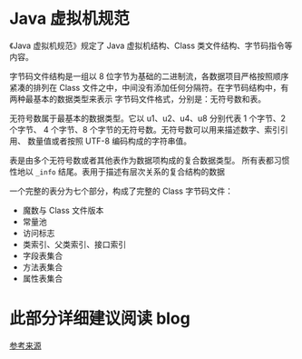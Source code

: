 # Java 虚拟机规范

《Java 虚拟机规范》规定了 Java 虚拟机结构、Class 类文件结构、字节码指令等内容。

字节码文件结构是一组以 8 位字节为基础的二进制流，各数据项目严格按照顺序紧凑的排列在
Class 文件之中，中间没有添加任何分隔符。在字节码结构中，有两种最基本的数据类型来表示
字节码文件格式，分别是：无符号数和表。

无符号数属于最基本的数据类型。它以 u1、u2、u4、u8 分别代表 1 个字节、2 个字节、
4 个字节、8 个字节的无符号数。无符号数可以用来描述数字、索引引用、
数量值或者按照 UTF-8 编码构成的字符串值。

表是由多个无符号数或者其他表作为数据项构成的复合数据类型。
所有表都习惯性地以 `_info` 结尾。表用于描述有层次关系的复合结构的数据

一个完整的表分为七个部分，构成了完整的 Class 字节码文件：

- 魔数与 Class 文件版本
- 常量池
- 访问标志
- 类索引、父类索引、接口索引
- 字段表集合
- 方法表集合
- 属性表集合

# 此部分详细建议阅读 blog

[参考来源](https://www.cnblogs.com/chanshuyi/p/jvm_serial_05_jvm_bytecode_analysis.html)
